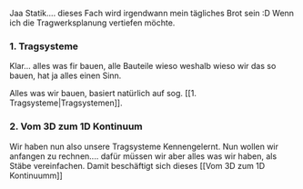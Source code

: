 Jaa Statik.... dieses Fach wird irgendwann mein tägliches Brot sein :D Wenn ich die Tragwerksplanung vertiefen möchte.

### 1. Tragsysteme
Klar... alles was fir bauen, alle Bauteile wieso weshalb wieso wir das so bauen, hat ja alles einen Sinn.

Alles was wir bauen, basiert natürlich auf sog. [[1. Tragsysteme|Tragsystemen]].

### 2. Vom 3D zum 1D Kontinuum
Wir haben nun also unsere Tragsysteme Kennengelernt. Nun wollen wir anfangen zu rechnen.... dafür müssen wir aber alles was wir haben, als Stäbe vereinfachen. Damit beschäftigt sich dieses [[Vom 3D zum 1D Kontinuumm]]



